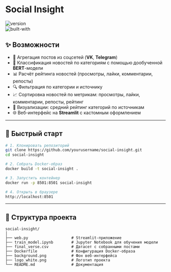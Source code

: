 # Social Insight 

![version](https://img.shields.io/badge/version-0.1.0-purple)  
![built-with](https://img.shields.io/badge/built%20with-Python%20%2B%20Streamlit-%236F42C1)  

## ✨ Возможности  

- 📂 Агрегация постов из соцсетей (**VK**, **Telegram**)  
- 🤖 Классификация новостей по категориям с помощью дообученной **BERT**-модели  
- 📊 Расчёт рейтинга новостей (просмотры, лайки, комментарии, репосты)  
- 🔍 Фильтрация по категории и источнику  
- 📈 Сортировка новостей по метрикам: просмотры, лайки, комментарии, репосты, рейтинг  
- 🎨 Визуализации: средний рейтинг категорий по источникам  
- 🌐 Веб-интерфейс на **Streamlit** с кастомным оформлением  

---

## 🚀 Быстрый старт  

```bash
# 1. Клонировать репозиторий
git clone https://github.com/yourusername/social-insight.git
cd social-insight

# 2. Собрать Docker-образ
docker build -t social-insight .

# 3. Запустить контейнер
docker run -p 8501:8501 social-insight

# 4. Открыть в браузере
http://localhost:8501
```

---

## 📂 Структура проекта

```
social-insight/
│
├── web.py                   # Streamlit-приложение
├── train_model.ipynb        # Jupyter Notebook для обучения модели
├── final_verse.csv          # Датасет с собранными постами
├── Dockerfile               # Конфигурация Docker-образа
├── background.png           # Фон веб-интерфейса
├── logo_white.png           # Логотип проекта
└── README.md                # Документация
```
